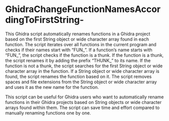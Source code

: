 # GhidraChangeFunctionNamesAccordingToFirstString-
This Ghidra script automatically renames functions in a Ghidra project based on the first String object or wide character array found in each function. The script iterates over all functions in the current program and checks if their names start with “FUN_”. If a function’s name starts with “FUN_”, the script checks if the function is a thunk. If the function is a thunk, the script renames it by adding the prefix “THUNK_” to its name. If the function is not a thunk, the script searches for the first String object or wide character array in the function. If a String object or wide character array is found, the script renames the function based on it. The script removes spaces and file extensions from the String object or wide character array and uses it as the new name for the function.

This script can be useful for Ghidra users who want to automatically rename functions in their Ghidra projects based on String objects or wide character arrays found within them. The script can save time and effort compared to manually renaming functions one by one.
